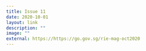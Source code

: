 ```yaml
---
title: Issue 11
date: 2020-10-01
layout: link
description: ""
image: ""
external: https://https://go.gov.sg/rie-mag-oct2020
---
```

